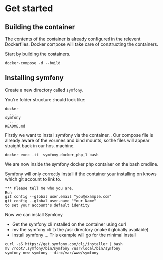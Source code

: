 # Get started
## Building the container
The contents of the container is already configured in the relevent Dockerfiles. Docker compose will take care of constructing the containers.

Start by building the containers.
```
docker-compose -d --build
```

## Installing symfony
Create a new directory called `symfony`.

You're folder structure should look like:
```
docker
  ...
symfony
  ...
README.md
```

Firstly we want to install symfony via the container... Our compose file is already aware of the volumes and bind mounts, so the files will appear straight back in our host machine.

```
docker exec -it  symfony-docker_php_1 bash
```

We are now inside the symfony docker php container on the bash cmdline.

Symfony will only correctly install if the container your installing on knows which git account to link to.
```
*** Please tell me who you are.
Run
git config --global user.email "you@example.com"
git config --global user.name "Your Name"
to set your account's default identity
```

Now we can install Symfony

* Get the symfony cli installed on the container using curl
* mv the symfony cli to the /usr directory (make it globally available)
* install symfony ... This example will go for the minimal install

```
curl -sS https://get.symfony.com/cli/installer | bash
mv /root/.symfony/bin/symfony /usr/local/bin/symfony
symfony new symfony --dir=/var/www/symfony
```
